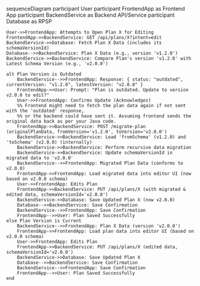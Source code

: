 sequenceDiagram
    participant User
    participant FrontendApp as Frontend App
    participant BackendService as Backend API/Service
    participant Database as RPSP

    User->>FrontendApp: Attempts to Open Plan X for Editing
    FrontendApp->>BackendService: GET /api/plans/X?intent=edit
    BackendService->>Database: Fetch Plan X Data (includes its schemaVersionId)
    Database-->>BackendService: Plan X Data (e.g., version 'v1.2.0')
    BackendService->>BackendService: Compare Plan's version 'v1.2.0' with Latest Schema Version (e.g., 'v2.0.0')

    alt Plan Version is Outdated
        BackendService-->>FrontendApp: Response: { status: "outdated", currentVersion: "v1.2.0", latestVersion: "v2.0.0" }
        FrontendApp->>User: Prompt: "Plan is outdated. Update to version v2.0.0 to edit?"
        User->>FrontendApp: Confirms Update (Acknowledges)
        %% Frontend might need to fetch the plan data again if not sent with the 'outdated' response,
        %% or the backend could have sent it. Assuming frontend sends the original data back as per your Java code.
        FrontendApp->>BackendService: POST /migrate-plan (originalPlanData, fromVersion='v1.2.0', toVersion='v2.0.0')
        BackendService->>BackendService: Load 'fromSchema' (v1.2.0) and 'toSchema' (v2.0.0) (internally)
        BackendService->>BackendService: Perform recursive data migration
        BackendService->>BackendService: Update schemaVersionId in migrated data to 'v2.0.0'
        BackendService-->>FrontendApp: Migrated Plan Data (conforms to v2.0.0)
        FrontendApp->>FrontendApp: Load migrated data into editor UI (now based on v2.0.0 schema)
        User->>FrontendApp: Edits Plan
        FrontendApp->>BackendService: PUT /api/plans/X (with migrated & edited data, schemaVersionId='v2.0.0')
        BackendService->>Database: Save Updated Plan X (now v2.0.0)
        Database-->>BackendService: Save Confirmation
        BackendService-->>FrontendApp: Save Confirmation
        FrontendApp-->>User: Plan Saved Successfully
    else Plan Version is Current
        BackendService-->>FrontendApp: Plan X Data (version 'v2.0.0')
        FrontendApp->>FrontendApp: Load plan data into editor UI (based on v2.0.0 schema)
        User->>FrontendApp: Edits Plan
        FrontendApp->>BackendService: PUT /api/plans/X (edited data, schemaVersionId='v2.0.0')
        BackendService->>Database: Save Updated Plan X
        Database-->>BackendService: Save Confirmation
        BackendService-->>FrontendApp: Save Confirmation
        FrontendApp-->>User: Plan Saved Successfully
    end
